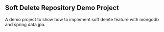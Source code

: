 ## Soft Delete Repository Demo Project
A demo project to show how to implement soft delete feature with mongodb
and spring data jpa.
